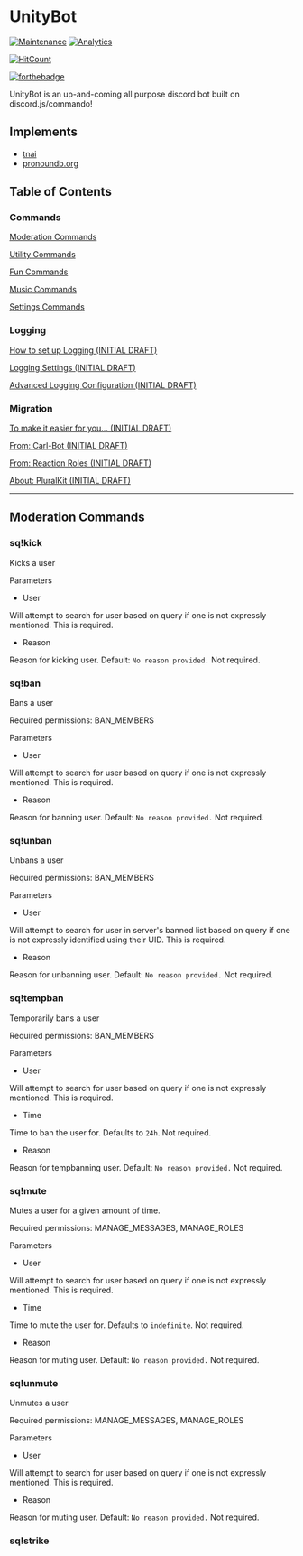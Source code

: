 # UnityBot
[![Maintenance](https://img.shields.io/badge/Maintained%3F-yes-green.svg)](https://GitHub.com/squaaad-technologies/UnityBot/commit-activity)
[![Analytics](https://ga-beacon.appspot.com/G-4DCT4RPNT0/github.com/squaaad-technologies/UnityBot)](https://GitHub.com/squaaad-technologies/UnityBot/)

[![HitCount](http://hits.dwyl.com/squaaad-technologies/UnityBot.svg)](http://hits.dwyl.com/squaaad-technologies/UnityBot)

[![forthebadge](https://forthebadge.com/images/badges/uses-js.svg)](https://forthebadge.com)

UnityBot is an up-and-coming all purpose discord bot built on discord.js/commando!

## Implements

- [tnai](https://tnai.ml)
- [pronoundb.org](https://pronoundb.org)

## Table of Contents

### Commands

[Moderation Commands](#moderation-commands)

[Utility Commands](#utility-commands)

[Fun Commands](#fun-commands)

[Music Commands](#music-commands)

[Settings Commands](#settings-commands)

### Logging

[How to set up Logging (INITIAL DRAFT)](#logging-setup)

[Logging Settings (INITIAL DRAFT)](#logging-settings)

[Advanced Logging Configuration (INITIAL DRAFT)](#logging-advanced)

### Migration

[To make it easier for you... (INITIAL DRAFT)](#migration-introduction)

[From: Carl-Bot (INITIAL DRAFT)](#migration-carlbot)

[From: Reaction Roles (INITIAL DRAFT)](#migration-reactionroles)

[About: PluralKit (INITIAL DRAFT)](#migration-pluralkit)

---

## Moderation Commands

### sq!kick

Kicks a user

Parameters
- User

Will attempt to search for user based on query if one is not expressly mentioned. This is required.

- Reason

Reason for kicking user. Default: `No reason provided.` Not required.

### sq!ban

Bans a user

Required permissions: BAN_MEMBERS

Parameters
- User

Will attempt to search for user based on query if one is not expressly mentioned. This is required.

- Reason

Reason for banning user. Default: `No reason provided.` Not required.

### sq!unban

Unbans a user

Required permissions: BAN_MEMBERS

Parameters
- User

Will attempt to search for user in server's banned list based on query if one is not expressly identified using their UID. This is required.

- Reason

Reason for unbanning user. Default: `No reason provided.` Not required.

### sq!tempban

Temporarily bans a user

Required permissions: BAN_MEMBERS

Parameters
- User

Will attempt to search for user based on query if one is not expressly mentioned. This is required.

- Time

Time to ban the user for. Defaults to `24h`. Not required.

- Reason

Reason for tempbanning user. Default: `No reason provided.` Not required.

### sq!mute

Mutes a user for a given amount of time.

Required permissions: MANAGE_MESSAGES, MANAGE_ROLES

Parameters
- User

Will attempt to search for user based on query if one is not expressly mentioned. This is required.

- Time

Time to mute the user for. Defaults to `indefinite`. Not required.

- Reason

Reason for muting user. Default: `No reason provided.` Not required.

### sq!unmute

Unmutes a user

Required permissions: MANAGE_MESSAGES, MANAGE_ROLES

Parameters
- User

Will attempt to search for user based on query if one is not expressly mentioned. This is required.


- Reason

Reason for muting user. Default: `No reason provided.` Not required.

### sq!strike